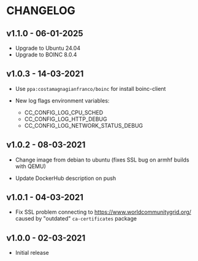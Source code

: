 # CHANGELOG

## v1.1.0 - 06-01-2025

* Upgrade to Ubuntu 24.04
* Upgrade to BOINC 8.0.4

## v1.0.3 - 14-03-2021

* Use `ppa:costamagnagianfranco/boinc` for install boinc-client

* New log flags environment variables:
  * CC_CONFIG_LOG_CPU_SCHED
  * CC_CONFIG_LOG_HTTP_DEBUG
  * CC_CONFIG_LOG_NETWORK_STATUS_DEBUG

## v1.0.2 - 08-03-2021

* Change image from debian to ubuntu (fixes SSL bug on armhf builds with QEMU)

* Update DockerHub description on push

## v1.0.1 - 04-03-2021

* Fix SSL problem connecting to https://www.worldcommunitygrid.org/ caused by "outdated" `ca-certificates` package

## v1.0.0 - 02-03-2021

* Initial release
